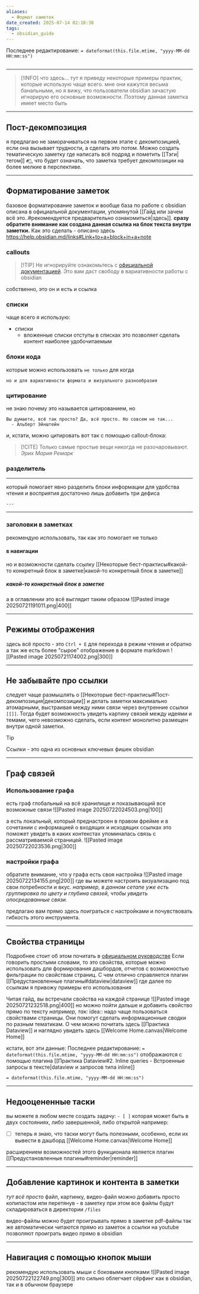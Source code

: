 ```yaml
---
aliases:
  - Формат заметок
date_created: 2025-07-14 02:18:38
tags:
  - obsidian_guide
---
```

Последнее редактирование: `= dateformat(this.file.mtime, "yyyy-MM-dd HH:mm:ss")`
```toc
```
---

>[!INFO] что здесь...
>тут я приведу некоторые примеры практик, которые использую чаще всего.
>мне они кажутся весьма банальными, но я вижу, что пользователи obsidian зачастую игнорирую его основные возможности. Поэтому данная заметка имеет место быть

---

## Пост-декомпозиция
я предлагаю не заморачиваться на первом этапе с декомпозицией, если она вызывает трудности, а сделать это потом.
Можно создать тематическую заметку где написать всё подряд и пометить [[Тэги|тегом]]  `#🔪`, что будет означать, что заметка требует декомпозиции на более мелкие в перспективе.

---
## Форматирование заметок

базовое форматирование заметок и вообще база по работе с obsidian описана в официальной документации, упомянутой [[Гайд или зачем всё это..#рекомендуется предварительно ознакомиться|здесь]].
**сразу обратите внимание как создана данная ссылка на блок текста внутри заметки.** Как это сделать - описано здесь https://help.obsidian.md/links#Link+to+a+block+in+a+note

### callouts
>[!TIP] Не игнорируйте
>ознакомьтесь с [официальной документацией](https://publish.obsidian.md/help-ru/%D0%9D%D0%B0%D1%87%D0%BD%D0%B8%D1%82%D0%B5+%D0%B7%D0%B4%D0%B5%D1%81%D1%8C). Это вам даст свободу в вариативности работы с obsidian

собственно, это он и есть и ссылка
### списки
чаще всего я использую:
- списки
	- вложенные списки
	    отступы в списках
это позволяет сделать контент наиболее удобочитаемым

### блоки кода
которые можно использовать `не только` для когда
```
но и для вариативности формата и визуального разнообразия
```

### цитирование
не знаю почему это называется цитированием, но

	Вы думаете, всё так просто? Да, всё просто. Но совсем не так...
	  - Альберт Эйнштейн 

и, кстати, можно цитировать вот так c помощью callout-блока:
>[!CITE]
>Только самые простые вещи никогда не разочаровывают.
> *Эрих Мария Ремарк*

### разделитель
---
который помогает явно разделить блоки информации для удобства чтения и восприятия
достаточно лишь добавить три дефиса
```
---
```
---
### заголовки в заметках
рекомендую использовать, так как это помогает не только
#### в навигации
но и возможности сделать ссылку [[Некоторые бест-практисы#какой-то конкретный блок в заметке|какой-то конкретный блок в заметке]] 
##### какой-то конкретный блок в заметке
а в оглавлении это всё выглядит таким образом
	![[Pasted image 20250721191011.png|400]]

---
## Режимы отображения
здесь всё просто - это `Ctrl + E` для перехода в режим чтения и обратно
а так же есть более "сырое" отображение в формате markdown
![[Pasted image 20250721174002.png|300]]

---
## Не забывайте про ссылки
следует чаще размышлять о [[Некоторые бест-практисы#Пост-декомпозиция|декомпозиции]] и делать заметки максимально атомарными, выстраивая между ними связи через внутренние ссылки `[[]]`. Тогда будет возможность увидеть картину связей между идеями и темами, чего невозможно сделать, если контент монолитно размещен внутри одной заметки.

>[!TIP]
>Ссылки - это одна из основных ключевых фишек obsidian

---
## Граф связей
### Использование графа

есть граф глобальный на всё хранилище и показывающий все возможные связи
![[Pasted image 20250722024503.png|100]]

а есть локальный, который преднастроен в правом фрейме
и в сочетании с информацией о входящих и исходящих ссылках это поможет увидеть в каких контекстах упоминалась связь с рассматриваемой страницей.
![[Pasted image 20250722023536.png|300]]

### настройки графа
обратите внимание, что у графа есть своя настройка
![[Pasted image 20250722134155.png|200]]
где вы можете настроить визуализацию под свои потребности и вкус.
    *например, в данном сетапе уже есть группировка по цвету и глубина связей, чтобы увидеть опосредованные связи.*

предлагаю вам прямо здесь поиграться с настройками и почувствовать гибкость этого инструмента.

---
## Свойства страницы
Подробнее стоит об этом почитать в [официальном руководстве](https://publish.obsidian.md/help-ru/%D0%9F%D1%80%D0%BE%D0%B4%D0%B2%D0%B8%D0%BD%D1%83%D1%82%D0%BE%D0%B5+%D0%B8%D1%81%D0%BF%D0%BE%D0%BB%D1%8C%D0%B7%D0%BE%D0%B2%D0%B0%D0%BD%D0%B8%D0%B5/%D0%97%D0%B0%D0%B3%D0%BE%D0%BB%D0%BE%D0%B2%D0%BE%D0%BA+YAML)
Если говорить простыми словами, то это свойства, которые можно использовать для формирования дашбордов, отчетов с возможностью фильтрации по свойствам страниц.
С чем отлично справляется плагин [[Предустановленные плагины#dataview|dataview]] где далее по ссылкам я привожу примеры его использования

Читая гайд, вы встречали свойства на каждой странице
![[Pasted image 20250721232518.png|400]]
но можно пойти дальше и добавить свойство прямо по тексту
*например, так:*
idea:: надо чаще пользоваться свойствами страницы. Они помогут сделать информационные сводки по разным тематикам. О чем можно почитать здесь [[Практика Dataview]] и наглядно увидеть здесь [[Welcome Home.canvas|Welcome Home]]

кстати, вот эти данные:
	Последнее редактирование: `= dateformat(this.file.mtime, "yyyy-MM-dd HH:mm:ss")`
отображаются с помощью плагина [[Практика Dataview#2. Inline queries - Встроенные запросы в тексте|dataview и запросов типа inline]]
```
= dateformat(this.file.mtime, "yyyy-MM-dd HH:mm:ss")
```


---
## Недооцененные таски
вы можете в любом месте создать задачу:
`- [ ]` которая может быть в двух состояниях, либо завершенной, либо открытой
например:
- [ ] теперь я знаю, что таски могут быть полезными, особенно, если их вывести в дашборд [[Welcome Home.canvas|Welcome Home]]

расширением возможностей этого функционала является плагин [[Предустановленные плагины#reminder|reminder]]

---
## Добавление картинок и контента в заметки
*тут всё просто*
файл, картинку, видео-файл можно добавить просто копипастом или перетянув - в заметку
при этом все файлы будут складироваться в директории `/files`

видео-файлы можно будет проигрывать прямо в заметке
pdf-файлы так же автоматически читаются прямо из заметок
а ссылки на youtube позволяют проиграть видео прямо в obsidian

---
## Навигация с помощью кнопок мыши
рекомендую использовать мыши с боковыми кнопками
![[Pasted image 20250722122749.png|300]]
это сильно облегчает сёрфинг как в obsidian, так и в обычном браузере